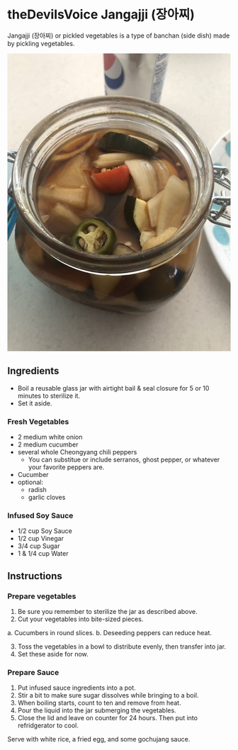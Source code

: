 theDevilsVoice Jangajji (장아찌)
================================

Jangajji (장아찌) or pickled vegetables is a type of banchan (side dish)
made by pickling vegetables.

![Jangajji](images/thedevilsvoice_jangajji.jpg)

Ingredients
-----------

-   Boil a reusable glass jar with airtight bail & seal closure for 5 or
    10 minutes to sterilize it.
-   Set it aside.

### Fresh Vegetables

-   2 medium white onion
-   2 medium cucumber
-   several whole Cheongyang chili peppers
    -   You can substitue or include serranos, ghost pepper, or whatever
        your favorite peppers are.
-   Cucumber
-   optional:
    -   radish
    -   garlic cloves

### Infused Soy Sauce

-   1/2 cup Soy Sauce
-   1/2 cup Vinegar
-   3/4 cup Sugar
-   1 & 1/4 cup Water

Instructions
------------

### Prepare vegetables

1.  Be sure you remember to sterilize the jar as described above.
2.  Cut your vegetables into bite-sized pieces.

<!-- -->

a.  Cucumbers in round slices.
b.  Deseeding peppers can reduce heat.

<!-- -->

3.  Toss the vegetables in a bowl to distribute evenly, then transfer
    into jar.
4.  Set these aside for now.

### Prepare Sauce

1.  Put infused sauce ingredients into a pot.
2.  Stir a bit to make sure sugar dissolves while bringing to a boil.
3.  When boiling starts, count to ten and remove from heat.
4.  Pour the liquid into the jar submerging the vegetables.
5.  Close the lid and leave on counter for 24 hours. Then put into
    refridgerator to cool.

Serve with white rice, a fried egg, and some gochujang sauce.
